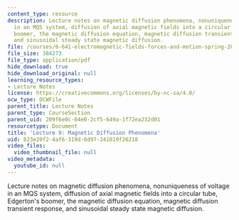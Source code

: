 ```yaml
---
content_type: resource
description: Lecture notes on magnetic diffusion phenomena, nonuniqueness of voltage
  in an MQS system, diffusion of axial magnetic fields into a circular tube, Edgerton's
  boomer, the magnetic diffusion equation, magnetic diffusion transient response,
  and sinusoidal steady state magnetic diffusion.
file: /courses/6-641-electromagnetic-fields-forces-and-motion-spring-2005/823e29f24af6319d6d97241019f26218_lecture9.pdf
file_size: 384273
file_type: application/pdf
hide_download: true
hide_download_original: null
learning_resource_types:
- Lecture Notes
license: https://creativecommons.org/licenses/by-nc-sa/4.0/
ocw_type: OCWFile
parent_title: Lecture Notes
parent_type: CourseSection
parent_uid: 209f6e0c-04e0-2cf5-649a-1f72ea232d01
resourcetype: Document
title: 'Lecture 9: Magnetic Diffusion Phenomena'
uid: 823e29f2-4af6-319d-6d97-241019f26218
video_files:
  video_thumbnail_file: null
video_metadata:
  youtube_id: null
---
```

Lecture notes on magnetic diffusion phenomena, nonuniqueness of voltage in an MQS system, diffusion of axial magnetic fields into a circular tube, Edgerton's boomer, the magnetic diffusion equation, magnetic diffusion transient response, and sinusoidal steady state magnetic diffusion.